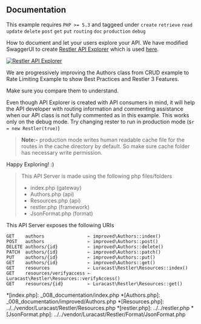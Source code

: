 ## Documentation 

 This example requires `PHP >= 5.3` and taggeed under `create` `retrieve` `read` `update` `delete` `post` `get` `put` `routing` `doc` `production` `debug`


How to document and let your users explore your API.
We have modified SwaggerUI to create 
[Restler API Explorer](https://github.com/Luracast/Restler-API-Explorer)
which is used [here](explorer/index.html#!/authors-v1).

[![Restler API Explorer](../resources/explorer1.png)](explorer/index.html#!/authors-v1)

We are progressively improving the Authors class from CRUD example 
to Rate Limiting Example to show Best Practices and Restler 3 Features.

Make sure you compare them to understand.

Even though API Explorer is created with API consumers in mind, it will help the
API developer with routing information and commenting assistance when  our API
class is not fully commented as in this example. This works only on the debug
mode. Try changing rester to run in production mode (`$r = new Restler(true)`)

> **Note:-** production mode writes human readable cache file for the routes in
> the cache directory by default. So make sure cache folder has necessary
> write permission.

Happy Exploring! :)

> This API Server is made using the following php files/folders
> 
> * index.php      (gateway)
> * Authors.php      (api)
> * Resources.php      (api)
> * restler.php      (framework)
> * JsonFormat.php      (format)

This API Server exposes the following URIs

    GET    authors                ⇠ improved\Authors::index()
    POST   authors                ⇠ improved\Authors::post()
    DELETE authors/{id}           ⇠ improved\Authors::delete()
    PATCH  authors/{id}           ⇠ improved\Authors::patch()
    PUT    authors/{id}           ⇠ improved\Authors::put()
    GET    authors/{id}           ⇠ improved\Authors::get()
    GET    resources              ⇠ Luracast\Restler\Resources::index()
    GET    resources/verifyaccess ⇠ Luracast\Restler\Resources::verifyAccess()
    GET    resources/{id}         ⇠ Luracast\Restler\Resources::get()








*[index.php]: _008_documentation/index.php
*[Authors.php]: _008_documentation/improved/Authors.php
*[Resources.php]: ../../vendor/Luracast/Restler/Resources.php
*[restler.php]: ../../restler.php
*[JsonFormat.php]: ../../vendor/Luracast/Restler/Format/JsonFormat.php

